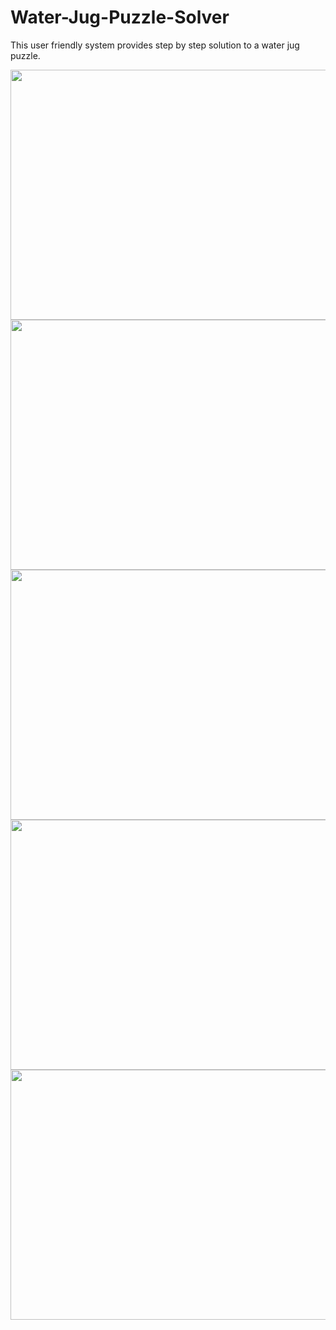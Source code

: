 # Water-Jug-Puzzle-Solver
This user friendly system provides step by step solution to a water jug puzzle.

<img src="http://i.imgur.com/BFsJz1t.png" height=400 width=550>
<img src="http://i.imgur.com/nPkVRHL.png" height=400 width=550>
<img src="http://i.imgur.com/uuxPvix.png" height=400 width=550>
<img src="http://i.imgur.com/4hk9BjD.png" height=400 width=550>
<img src="http://i.imgur.com/k50vRkO.png" height=400 width=550>

